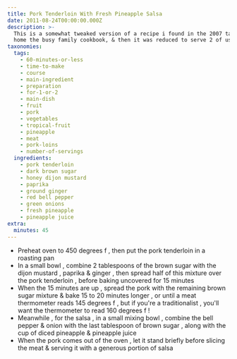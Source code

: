 ```yaml
---
title: Pork Tenderloin With Fresh Pineapple Salsa
date: 2011-08-24T00:00:00.000Z
description: >-
  This is a somewhat tweaked version of a recipe i found in the 2007 taste of
  home the busy family cookbook, & then it was reduced to serve 2 of us!
taxonomies:
  tags:
    - 60-minutes-or-less
    - time-to-make
    - course
    - main-ingredient
    - preparation
    - for-1-or-2
    - main-dish
    - fruit
    - pork
    - vegetables
    - tropical-fruit
    - pineapple
    - meat
    - pork-loins
    - number-of-servings
  ingredients:
    - pork tenderloin
    - dark brown sugar
    - honey dijon mustard
    - paprika
    - ground ginger
    - red bell pepper
    - green onions
    - fresh pineapple
    - pineapple juice
extra:
  minutes: 45
---
```

 - Preheat oven to 450 degrees f , then put the pork tenderloin in a roasting pan
 - In a small bowl , combine 2 tablespoons of the brown sugar with the dijon mustard , paprika & ginger , then spread half of this mixture over the pork tenderloin , before baking uncovered for 15 minutes
 - When the 15 minutes are up , spread the pork with the remaining brown sugar mixture & bake 15 to 20 minutes longer , or until a meat thermometer reads 145 degrees f , but if you're a traditionalist , you'll want the thermometer to read 160 degrees f !
 - Meanwhile , for the salsa , in a small mixing bowl , combine the bell pepper & onion with the last tablespoon of brown sugar , along with the cup of diced pineapple & pineapple juice
 - When the pork comes out of the oven , let it stand briefly before slicing the meat & serving it with a generous portion of salsa

